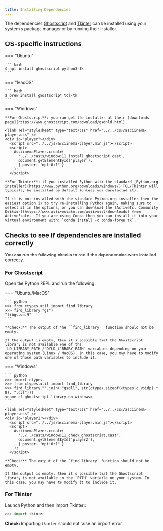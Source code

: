 ```yaml
---
title: Installing Dependencies
---
```


The dependencies [Ghostscript](https://www.ghostscript.com) and [Tkinter](https://wiki.python.org/moin/TkInter) can be installed using your system's package manager or by running their installer.

## OS-specific instructions

=== "Ubuntu"

	``` bash
	$ apt install ghostscript python3-tk
	```

=== "MacOS"

	``` bash
	$ brew install ghostscript tcl-tk
	```

=== "Windows"

	**For Ghostscript**: you can get the installer at their [downloads page](https://www.ghostscript.com/download/gsdnld.html).

    <link rel="stylesheet" type="text/css" href="../../css/asciinema-player.css" />
    <div id="player"></div>
      <script src="../../js/asciinema-player.min.js"></script>
      <script>
        AsciinemaPlayer.create(
          '../../casts/windows11_install_ghostscript.cast',
          document.getElementById('player'),
          { poster: "npt:0:1" }
        );
      </script>

	**For Tkinter**: if you installed Python with the standard [Python.org installer](https://www.python.org/downloads/windows/) TCL/Tkinter will typically be installed by default (unless you deselected it).

	If it is not installed with the standard Python.org installer then the easiest option is to try re-installing Python again, making sure to select it in the options, or you can download the [ActiveTcl Community Edition](https://www.activestate.com/activetcl/downloads) from ActiveState.  If you are using Conda then you can install it into your virtual environment with: `conda install -c conda-forge tk`.

## Checks to see if dependencies are installed correctly

You can run the following checks to see if the dependencies were installed correctly.

### For Ghostscript

Open the Python REPL and run the following:

=== "Ubuntu/MacOS"

	``` python
	>>> from ctypes.util import find_library
	>>> find_library("gs")
	"libgs.so.9"
	```

	**Check:** The output of the ``find_library`` function should not be empty.

	If the output is empty, then it's possible that the Ghostscript library is not available one of the `LD_LIBRARY_PATH`/`DYLD_LIBRARY_PATH` variables depending on your operating system (Linux / MacOS). In this case, you may have to modify one of those path variables to include it.

=== "Windows"

	``` python
	>>> import ctypes
	>>> from ctypes.util import find_library
	>>> find_library("".join(("gsdll", str(ctypes.sizeof(ctypes.c_voidp) * 8), ".dll")))
	<name-of-ghostscript-library-on-windows>
	```

    <link rel="stylesheet" type="text/css" href="../../css/asciinema-player.css" />
    <div id="player2"></div>
      <script src="../../js/asciinema-player.min.js"></script>
      <script>
        AsciinemaPlayer.create(
          '../../casts/windows11_check_ghostscript.cast',
          document.getElementById('player2'),
          { poster: "npt:0:1" }
        );
      </script>

	**Check:** The output of the `find_library` function should not be empty.

	If the output is empty, then it's possible that the Ghostscript library is not available in the `PATH` variable on your system. In this case, you may have to modify it to include it.

### For Tkinter

Launch Python and then import Tkinter::

``` python
>>> import tkinter
```

**Check:** Importing ``tkinter`` should not raise an import error.
